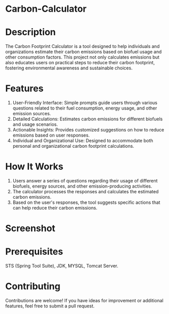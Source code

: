 # Carbon-Calculator

# Description
The Carbon Footprint Calculator is a tool designed to help individuals and organizations estimate their carbon emissions based on biofuel usage and other consumption factors. This project not only calculates emissions but also educates users on practical steps to reduce their carbon footprint, fostering environmental awareness and sustainable choices.

# Features
1. User-Friendly Interface: Simple prompts guide users through various questions related to their fuel consumption, energy usage, and other emission sources.
2. Detailed Calculations: Estimates carbon emissions for different biofuels and usage scenarios.
3. Actionable Insights: Provides customized suggestions on how to reduce emissions based on user responses.
4. Individual and Organizational Use: Designed to accommodate both personal and organizational carbon footprint calculations.

# How It Works
1. Users answer a series of questions regarding their usage of different biofuels, energy sources, and other emission-producing activities.
2. The calculator processes the responses and calculates the estimated carbon emissions.
3. Based on the user's responses, the tool suggests specific actions that can help reduce their carbon emissions.

# Screenshot


# Prerequisites
STS (Spring Tool Suite), JDK, MYSQL, Tomcat Server.

# Contributing
Contributions are welcome! If you have ideas for improvement or additional features, feel free to submit a pull request.
